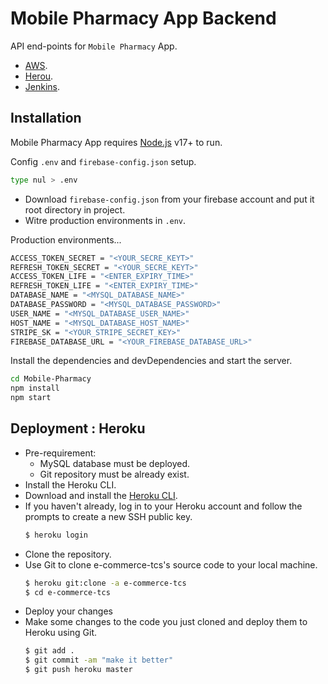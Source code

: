 # Mobile Pharmacy App Backend
 
API end-points for `Mobile Pharmacy` App.
- [AWS](http://ec2-35-170-196-39.compute-1.amazonaws.com:8000).
- [Herou](https://mobile-pharmacy.herokuapp.com/).
- [Jenkins](http://ec2-35-170-196-39.compute-1.amazonaws.com:8080/).

## Installation

Mobile Pharmacy App requires [Node.js](https://nodejs.org/) v17+ to run.

Config `.env` and `firebase-config.json` setup.

```sh
type nul > .env
```
- Download `firebase-config.json` from your firebase account and put it root directory in project.
- Witre production environments in `.env`.

Production environments...

```sh
ACCESS_TOKEN_SECRET = "<YOUR_SECRE_KEYT>"
REFRESH_TOKEN_SECRET = "<YOUR_SECRE_KEYT>"
ACCESS_TOKEN_LIFE = "<ENTER_EXPIRY_TIME>"
REFRESH_TOKEN_LIFE = "<ENTER_EXPIRY_TIME>"
DATABASE_NAME = "<MYSQL_DATABASE_NAME>"
DATABASE_PASSWORD = "<MYSQL_DATABASE_PASSWORD>"
USER_NAME = "<MYSQL_DATABASE_USER_NAME>"
HOST_NAME = "<MYSQL_DATABASE_HOST_NAME>"
STRIPE_SK = "<YOUR_STRIPE_SECRET_KEY>"
FIREBASE_DATABASE_URL = "<YOUR_FIREBASE_DATABASE_URL>"
```

Install the dependencies and devDependencies and start the server.
```sh
cd Mobile-Pharmacy
npm install
npm start
```

##  Deployment : Heroku

- Pre-requirement:
    - MySQL database must be deployed.
    - Git repository must be already exist.
- Install the Heroku CLI.
- Download and install the [Heroku CLI](https://devcenter.heroku.com/articles/heroku-cli).
- If you haven't already, log in to your Heroku account and follow the prompts to create a new SSH public key.
     ```sh
    $ heroku login
    ```
- Clone the repository.
- Use Git to clone e-commerce-tcs's source code to your local machine.
    ```sh
    $ heroku git:clone -a e-commerce-tcs 
    $ cd e-commerce-tcs
    ```
- Deploy your changes
- Make some changes to the code you just cloned and deploy them to Heroku using Git.
    ```sh
    $ git add .
    $ git commit -am "make it better"
    $ git push heroku master
    ```
